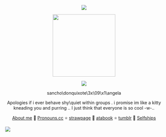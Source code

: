 <p align=center>
 <img src=https://64.media.tumblr.com/defa4e9b55199a7041b2c1d965fab97c/e450ce264d708279-29/s1280x1920/0558b7d42c6a8090eed16903c9415663d8154003.pnj>
</p>
<p align=center>
<img src= https://github.com/user-attachments/assets/64e60a51-c29e-4004-81a7-c85296e2d707 width=200>
</p>
<p align=center>
 <img src=https://github.com/user-attachments/assets/248d3a5a-3c22-4c75-b35a-665ef2feccad>
</p>
<div align=center>
sancho\donquixote\3x\09\x1\angela
 
  Apologies if i ever behave shy\quiet within groups . i promise im like a kitty kneading you and purring .. I just think that everyone is so cool -w-..

   [About me](https://stellular.net/LCB34) 🧪
   [Pronouns.cc](https://pronouns.cc/@3x09x1) ⭐
    [strawpage](https://lcb34.straw.page/) 🧪
    [atabook](https://lcb34.atabook.org/) ⭐
    [tumblr](https://3x09x1.tumblr.com/?source=share) 🧪
    [Selfships](https://docs.google.com/spreadsheets/d/1-EU5Tw7m-dFdLTFfKA0BA86avOmRTfVgRsw-BfhHVnk/edit?usp=drivesdk)
</div>

<img src=https://github.com/user-attachments/assets/ad705d59-d3f0-4d5d-aa96-7ac40651e9d2>
